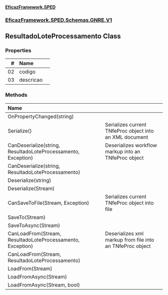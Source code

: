 #### [EficazFramework.SPED](EficazFrameworkSPED.md 'EficazFramework SPED')
### [EficazFramework.SPED.Schemas.GNRE.V1](EficazFramework.SPED.Schemas.GNRE.V1.md 'EficazFramework.SPED.Schemas.GNRE.V1')

## ResultadoLoteProcessamento Class
### Properties

| # | Name | |
| ---: | :--- | :--- |
| 02 | codigo |  |
| 03 | descricao |  |
### Methods

| Name | |
| :--- | :--- |
| OnPropertyChanged(string) |  |
| Serialize() | Serializes current TNfeProc object into an XML document |
| CanDeserialize(string, ResultadoLoteProcessamento, Exception) | Deserializes workflow markup into an TNfeProc object |
| CanDeserialize(string, ResultadoLoteProcessamento) |  |
| Deserialize(string) |  |
| Deserialize(Stream) |  |
| CanSaveToFile(Stream, Exception) | Serializes current TNfeProc object into file |
| SaveTo(Stream) |  |
| SaveToAsync(Stream) |  |
| CanLoadFrom(Stream, ResultadoLoteProcessamento, Exception) | Deserializes xml markup from file into an TNfeProc object |
| CanLoadFrom(Stream, ResultadoLoteProcessamento) |  |
| LoadFrom(Stream) |  |
| LoadFromAsync(Stream) |  |
| LoadFromAsync(Stream, bool) |  |
